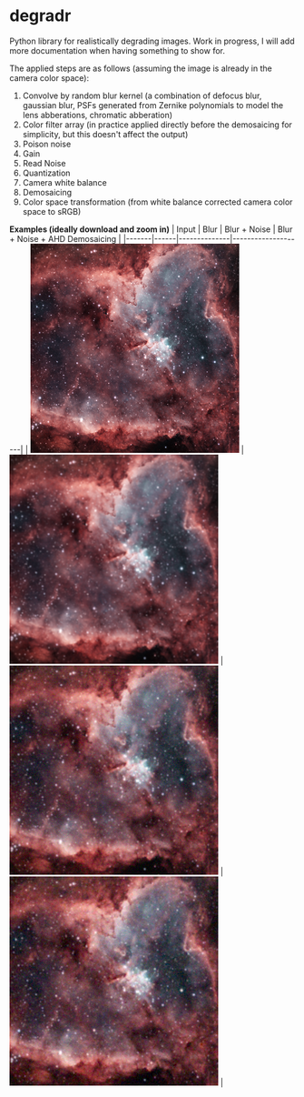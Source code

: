 # degradr
Python library for realistically degrading images.
Work in progress, I will add more documentation when having something to show for.

The applied steps are as follows (assuming the image is already in the camera color space):
<ol>
<li>Convolve by random blur kernel (a combination of defocus blur, gaussian blur, PSFs generated from Zernike polynomials to model the lens abberations, chromatic abberation)</li>
<li>Color filter array (in practice applied directly before the demosaicing for simplicity, but this doesn't affect the output)</li>
<li>Poison noise</li>
<li>Gain</li>
<li>Read Noise</li>
<li>Quantization</li>
<li>Camera white balance</li>
<li>Demosaicing</li>
<li>Color space transformation (from white balance corrected camera color space to sRGB)</li>
</ol>

**Examples (ideally download and zoom in)**
| Input | Blur | Blur + Noise | Blur + Noise + AHD Demosaicing |
|-------|------|--------------|--------------------|
| ![Image](Examples/in.png) | ![Image](Examples/blur.png) | ![Image](Examples/noise_blur.png) | ![Image](Examples/noise_blur_ahd.png) |
